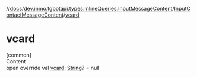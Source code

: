 //[docs](../../../index.md)/[dev.inmo.tgbotapi.types.InlineQueries.InputMessageContent](../index.md)/[InputContactMessageContent](index.md)/[vcard](vcard.md)



# vcard  
[common]  
Content  
open override val [vcard](vcard.md): [String](https://kotlinlang.org/api/latest/jvm/stdlib/kotlin/-string/index.html)? = null  



